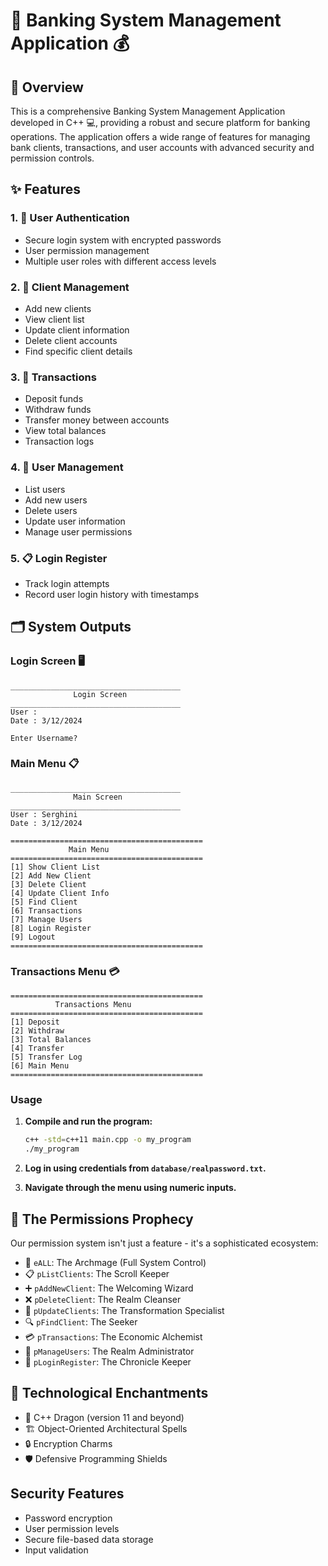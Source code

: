 # 🏦 Banking System Management Application 💰

## 🌟 Overview

This is a comprehensive Banking System Management Application developed in C++ 💻, providing a robust and secure platform for banking operations. The application offers a wide range of features for managing bank clients, transactions, and user accounts with advanced security and permission controls.

## ✨ Features

### 1. 🔐 User Authentication
- Secure login system with encrypted passwords
- User permission management
- Multiple user roles with different access levels

### 2. 👥 Client Management
- Add new clients
- View client list
- Update client information
- Delete client accounts
- Find specific client details

### 3. 💸 Transactions
- Deposit funds
- Withdraw funds
- Transfer money between accounts
- View total balances
- Transaction logs

### 4. 👤 User Management
- List users
- Add new users
- Delete users
- Update user information
- Manage user permissions

### 5. 📋 Login Register
- Track login attempts
- Record user login history with timestamps

## 🗂 System Outputs

### Login Screen 🖥️
```
______________________________________
              Login Screen
______________________________________
User :
Date : 3/12/2024

Enter Username?
```

### Main Menu 📋
```
______________________________________
              Main Screen
______________________________________
User : Serghini
Date : 3/12/2024

===========================================
             Main Menu
===========================================
[1] Show Client List
[2] Add New Client
[3] Delete Client
[4] Update Client Info
[5] Find Client
[6] Transactions
[7] Manage Users
[8] Login Register
[9] Logout
===========================================
```

### Transactions Menu 💳
```
===========================================
          Transactions Menu
===========================================
[1] Deposit
[2] Withdraw
[3] Total Balances
[4] Transfer
[5] Transfer Log
[6] Main Menu
===========================================
```

### Usage

1. **Compile and run the program:**
    ```bash
    c++ -std=c++11 main.cpp -o my_program
    ./my_program
    ```

2. **Log in using credentials from `database/realpassword.txt`.**

3. **Navigate through the menu using numeric inputs.**

## 🔮 The Permissions Prophecy

Our permission system isn't just a feature - it's a sophisticated ecosystem:
- 🌟 `eALL`: The Archmage (Full System Control)
- 📋 `pListClients`: The Scroll Keeper
- ➕ `pAddNewClient`: The Welcoming Wizard
- ❌ `pDeleteClient`: The Realm Cleanser
- 🔄 `pUpdateClients`: The Transformation Specialist
- 🔍 `pFindClient`: The Seeker
- 💳 `pTransactions`: The Economic Alchemist
- 👥 `pManageUsers`: The Realm Administrator
- 📖 `pLoginRegister`: The Chronicle Keeper

## 🧰 Technological Enchantments
- 🐉 C++ Dragon (version 11 and beyond)
- 🏗️ Object-Oriented Architectural Spells
- 🔒 Encryption Charms
- 🛡️ Defensive Programming Shields



## Security Features
- Password encryption
- User permission levels
- Secure file-based data storage
- Input validation
